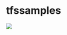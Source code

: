 # tfssamples

<img src="https://maikhanns.visualstudio.com/_apis/public/build/definitions/cfeac9d6-7178-4529-ab3a-18bc40d80b98/16/badge">
